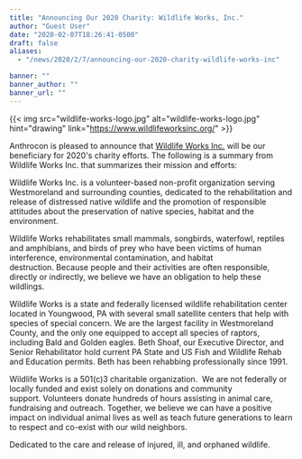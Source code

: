 ```yaml
---
title: "Announcing Our 2020 Charity: Wildlife Works, Inc."
author: "Guest User"
date: "2020-02-07T18:26:41-0500"
draft: false
aliases:
  - "/news/2020/2/7/announcing-our-2020-charity-wildlife-works-inc"

banner: ""
banner_author: ""
banner_url: ""
---
```


{{< img src="wildlife-works-logo.jpg" alt="wildlife-works-logo.jpg" hint="drawing" link="https://www.wildlifeworksinc.org/" >}}

Anthrocon is pleased to announce that [Wildlife Works Inc.](https://www.wildlifeworksinc.org/) will be our beneficiary for 2020's charity efforts. The following is a summary from Wildlife Works Inc. that summarizes their mission and efforts:

Wildlife Works Inc. is a volunteer-based non-profit organization serving Westmoreland and surrounding counties, dedicated to the rehabilitation and release of distressed native wildlife and the promotion of responsible attitudes about the preservation of native species, habitat and the environment.

Wildlife Works rehabilitates small mammals, songbirds, waterfowl, reptiles and amphibians, and birds of prey who have been victims of human interference, environmental contamination, and habitat destruction.&nbsp;Because people and their activities are often responsible, directly or indirectly, we believe we have an obligation to help these wildlings.

Wildlife Works is a state and federally licensed wildlife rehabilitation center located in Youngwood, PA with several small satellite centers that help with species of special concern.&nbsp;We are the largest facility in Westmoreland County, and the only one equipped to accept all species of raptors, including Bald and Golden eagles. Beth Shoaf, our Executive Director, and Senior Rehabilitator hold current PA State and US Fish and Wildlife Rehab and Education permits.&nbsp;Beth has been rehabbing professionally since 1991.

Wildlife Works is a 501(c)3 charitable organization. &nbsp;We are not federally or locally funded and exist solely on donations and community support.&nbsp;Volunteers donate hundreds of hours assisting in animal care, fundraising and outreach. Together, we believe we can have a positive impact on individual animal lives as well as teach future generations to learn to respect and co-exist with our wild neighbors.

Dedicated to the care and release of injured, ill, and orphaned wildlife.
